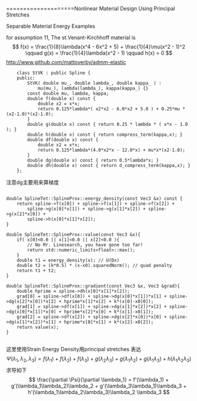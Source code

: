 ====================Nonlinear Material Design Using Principal Stretches  

Separable Material Energy Examples

for assumption 11, The st.Venant-Kirchhoff material is
$$
f(x) = \frac{1}{8}\lambda(x^4 - 6x^2 + 5) + \frac{1}{4}\mu(x^2 - 1)^2 \qquad g(x) = \frac{1}{4}\lambda(x^2 - 1) \qquad h(x) = 0
$$
http://www.github.com/mattoverby/admm-elastic

```
	class StVK : public Spline {
	public:
		StVK( double mu_, double lambda_, double kappa_ ) :
			mu(mu_), lambda(lambda_), kappa(kappa_) {}
		const double mu, lambda, kappa;
		double f(double x) const {
			double x2 = x*x;
			return 0.125*lambda*( x2*x2 - 6.0*x2 + 5.0 ) + 0.25*mu * (x2-1.0)*(x2-1.0);
		}
		double g(double x) const { return 0.25 * lambda * ( x*x - 1.0 ); }
		double h(double x) const { return compress_term(kappa,x); }
		double df(double x) const {
			double x2 = x*x;
			return 0.125*lambda*(4.0*x2*x - 12.0*x) + mu*x*(x2-1.0);
		}
		double dg(double x) const { return 0.5*lambda*x; }
		double dh(double x) const { return d_compress_term(kappa,x); }
	};
```

注意dg主要用来算梯度

```

double SplineTet::SplineProx::energy_density(const Vec3 &x) const {
	return spline->f(x[0]) + spline->f(x[1]) + spline->f(x[2]) +
		spline->g(x[0]*x[1]) + spline->g(x[1]*x[2]) + spline->g(x[2]*x[0]) +
		spline->h(x[0]*x[1]*x[2]); 
}

double SplineTet::SplineProx::value(const Vec3 &x){
	if( x[0]<0.0 || x[1]<0.0 || x[2]<0.0 ){
		// No Mr. Linesearch, you have gone too far!
		return std::numeric_limits<float>::max();
	}
	double t1 = energy_density(x); // U(Dx)
	double t2 = (k*0.5) * (x-x0).squaredNorm(); // quad penalty
	return t1 + t2;
}

double SplineTet::SplineProx::gradient(const Vec3 &x, Vec3 &grad){
	double hprime = spline->dh(x[0]*x[1]*x[2]);
	grad[0] = spline->df(x[0]) + spline->dg(x[0]*x[1])*x[1] + spline->dg(x[2]*x[0])*x[2] + hprime*x[1]*x[2] + k*(x[0]-x0[0]);
	grad[1] = spline->df(x[1]) + spline->dg(x[1]*x[2])*x[2] + spline->dg(x[0]*x[1])*x[0] + hprime*x[2]*x[0] + k*(x[1]-x0[1]);
	grad[2] = spline->df(x[2]) + spline->dg(x[2]*x[0])*x[0] + spline->dg(x[1]*x[2])*x[1] + hprime*x[0]*x[1] + k*(x[2]-x0[2]);
	return value(x);
}


```

这里使用Strain Energy Density用principal stretches 表达
$$
\Psi(\lambda_1,\lambda_2,\lambda_3) = f(\lambda_1) + f(\lambda_2) + f(\lambda_3) + g(\lambda_2\lambda_3) + g(\lambda_1\lambda_2) + g(\lambda_1 \lambda_3) + h(\lambda_1 \lambda_2 \lambda_3)
$$
求导如下
$$
\frac{\partial \Psi}{\partial \lambda_1} = f'(\lambda_1) + g'(\lambda_1\lambda_2)\lambda_2 + g'(\lambda_3\lambda_1)\lambda_3 + h'(\lambda_1\lambda_2\lambda_3)\lambda_2 \lambda_3
$$
